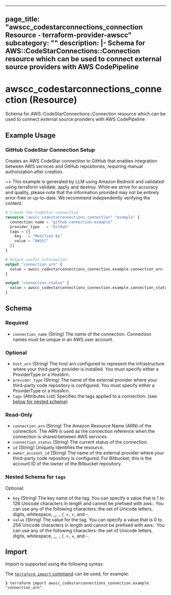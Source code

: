 
---
page_title: "awscc_codestarconnections_connection Resource - terraform-provider-awscc"
subcategory: ""
description: |-
  Schema for AWS::CodeStarConnections::Connection resource which can be used to connect external source providers with AWS CodePipeline
---

# awscc_codestarconnections_connection (Resource)

Schema for AWS::CodeStarConnections::Connection resource which can be used to connect external source providers with AWS CodePipeline

## Example Usage

### GitHub CodeStar Connection Setup

Creates an AWS CodeStar connection to GitHub that enables integration between AWS services and GitHub repositories, requiring manual authorization after creation.

~> This example is generated by LLM using Amazon Bedrock and validated using terraform validate, apply and destroy. While we strive for accuracy and quality, please note that the information provided may not be entirely error-free or up-to-date. We recommend independently verifying the content.

```terraform
# Create the CodeStar connection
resource "awscc_codestarconnections_connection" "example" {
  connection_name = "github-connection-example"
  provider_type   = "GitHub"
  tags = [{
    key   = "Modified By"
    value = "AWSCC"
  }]
}

# Output useful information
output "connection_arn" {
  value = awscc_codestarconnections_connection.example.connection_arn
}

output "connection_status" {
  value = awscc_codestarconnections_connection.example.connection_status
}
```

<!-- schema generated by tfplugindocs -->
## Schema

### Required

- `connection_name` (String) The name of the connection. Connection names must be unique in an AWS user account.

### Optional

- `host_arn` (String) The host arn configured to represent the infrastructure where your third-party provider is installed. You must specify either a ProviderType or a HostArn.
- `provider_type` (String) The name of the external provider where your third-party code repository is configured. You must specify either a ProviderType or a HostArn.
- `tags` (Attributes List) Specifies the tags applied to a connection. (see [below for nested schema](#nestedatt--tags))

### Read-Only

- `connection_arn` (String) The Amazon Resource Name (ARN) of the  connection. The ARN is used as the connection reference when the connection is shared between AWS services.
- `connection_status` (String) The current status of the connection.
- `id` (String) Uniquely identifies the resource.
- `owner_account_id` (String) The name of the external provider where your third-party code repository is configured. For Bitbucket, this is the account ID of the owner of the Bitbucket repository.

<a id="nestedatt--tags"></a>
### Nested Schema for `tags`

Optional:

- `key` (String) The key name of the tag. You can specify a value that is 1 to 128 Unicode characters in length and cannot be prefixed with aws:. You can use any of the following characters: the set of Unicode letters, digits, whitespace, _, ., /, =, +, and -.
- `value` (String) The value for the tag. You can specify a value that is 0 to 256 Unicode characters in length and cannot be prefixed with aws:. You can use any of the following characters: the set of Unicode letters, digits, whitespace, _, ., /, =, +, and -.

## Import

Import is supported using the following syntax:

The [`terraform import` command](https://developer.hashicorp.com/terraform/cli/commands/import) can be used, for example:

```shell
$ terraform import awscc_codestarconnections_connection.example "connection_arn"
```
